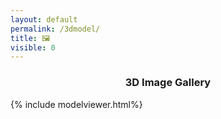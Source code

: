 ```yaml
---
layout: default
permalink: /3dmodel/
title: 🖼
visible: 0
---
```


### <center> 3D Image Gallery </center>

{% include modelviewer.html%}
